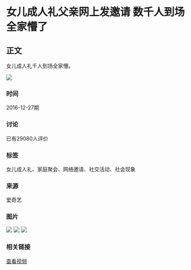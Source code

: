 # 女儿成人礼父亲网上发邀请 数千人到场全家懵了

## 正文

女儿成人礼千人到场全家懵。

![](//pic1.iqiyipic.com/lequ/20210610/a1fcaf74d859477cac6cae768ac594b9.png)

### 时间
2016-12-27期

### 讨论
已有29080人评价

### 标签
女儿成人礼、家庭聚会、网络邀请、社交活动、社会现象

### 来源
爱奇艺

### 图片
![](https://pic7.iqiyipic.com/image/20161227/58/5f/v_111544035_m_601_160_90.jpg)
![](https://pic1.iqiyipic.com/image/20161227/b7/13/v_111547649_m_601_160_90.jpg)
![](https://pic7.iqiyipic.com/image/20161227/59/52/v_111547665_m_601_160_90.jpg)

### 相关链接
[查看视频](https://www.iqiyi.com/v_19rr9qpais.html)